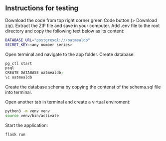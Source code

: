 
## Instructions for testing

Download the code from top right corner green Code button:(> Download zip). Extract the ZIP file and save in your computer. Add .env file to the root directory and copy the following text below as its content:

```bash
DATABASE_URL="postgresql:///oatmealdb"
SECRET_KEY=<any number series>
```


Open terminal and navigate to the app folder. Create database:

```bash
pg_ctl start
psql
CREATE DATABASE oatmealdb;
\c oatmealdb
```

Create the database schema by copying the contenst of the schema.sql file into terminal.

Open another tab in terminal and create a virtual enviroment:

```bash
python3 -m venv venv
source venv/bin/activate
```

Start the application:

```bash
flask run
```

